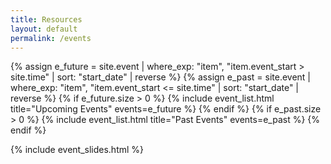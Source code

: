 ```yaml
---
title: Resources
layout: default
permalink: /events
---
```



{% assign e_future = site.event | where_exp: "item", "item.event_start > site.time" | sort: "start_date" | reverse %}
{% assign e_past = site.event | where_exp: "item", "item.event_start <= site.time" | sort: "start_date" | reverse %}
{% if e_future.size > 0 %}
  {% include event_list.html title="Upcoming Events" events=e_future %}
{% endif %}
{% if e_past.size > 0 %}
  {% include event_list.html title="Past Events" events=e_past %}
{% endif %}



{% include event_slides.html %}